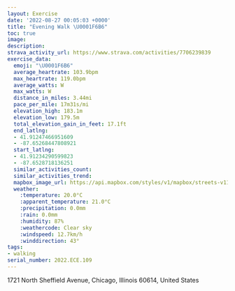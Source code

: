 ```yaml
---
layout: Exercise
date: '2022-08-27 00:05:03 +0000'
title: "Evening Walk \U0001F6B6"
toc: true
image:
description:
strava_activity_url: https://www.strava.com/activities/7706239839
exercise_data:
  emoji: "\U0001F6B6"
  average_heartrate: 103.9bpm
  max_heartrate: 119.0bpm
  average_watts: W
  max_watts: W
  distance_in_miles: 3.44mi
  pace_per_mile: 17m31s/mi
  elevation_high: 183.1m
  elevation_low: 179.5m
  total_elevation_gain_in_feet: 17.1ft
  end_latlng:
  - 41.91247466951609
  - -87.65268447808921
  start_latlng:
  - 41.91234290599823
  - -87.6528718136251
  similar_activities_count:
  similar_activities_trend:
  mapbox_image_url: https://api.mapbox.com/styles/v1/mapbox/streets-v11/static/path-5+787af2-1.0(c_y~Fnu~uODf%40BBj%40Cf%40%40TC%60B%40L%40NDP%40HFLNLv%40FFBH%40NIhALtA%40n%40O%60D%40t%40Ed%40Ez%40%3FdDFdF%3FpIDzBFv%40An%40%40fCCl%40CF%7D%40v%40aAp%40g%40d%40mAr%40gD%60CgCzAgBpAcAl%40SBGCEI_%40cB%5DgAd%40bAX~%40Bd%40IZSXo%40f%40g%40p%40o%40PsD%7CBKDI%40IIMe%40%5DsC%5D_BIeAQoA%3Fi%40I%7B%40BsACoHE%7D%40BiAEaADmBC%7B%40Iy%40D%5B%40q%40IyA%40a%40DQQUGEGCiB%40g%40AMGGUBcFOaMKaU%3FuGEw%40EMMOB%5BFGBMDk%40JU%40QE_LBc%40DKHI%5CMj%40Cla%40g%40tA%3FhANj%40CP%40F%5EDdB%40FIt%40O%5EK%40mAFw%40Eq%40A%7DGHUDKFGJGTCfALjTBnEFp%40%3FNYtAJLZF%60%40GpABPAf%40%40~%40CDCBC%40u%40DB%5DU),pin-s-s+e5b22e(-87.65288,41.91234),pin-s-f+89ae00(-87.65268999999994,41.91246999999997)/auto/800x800?access_token=pk.eyJ1Ijoiam9zaGJlY2ttYW4iLCJhIjoiY205eWR2aDd1MWZ6djJrbXc4a3M0bWZleiJ9.XiG9OWkNcZk2QzjJbxLB4A
  weather:
    :temperature: 20.0°C
    :apparent_temperature: 21.0°C
    :precipitation: 0.0mm
    :rain: 0.0mm
    :humidity: 87%
    :weathercode: Clear sky
    :windspeed: 12.7km/h
    :winddirection: 43°
tags:
- walking
serial_number: 2022.ECE.109
---
```

1721 North Sheffield Avenue, Chicago, Illinois 60614, United States
